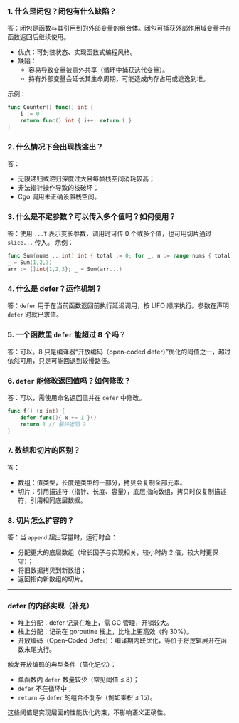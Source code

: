 ### 1. 什么是闭包？闭包有什么缺陷？
答：闭包是函数与其引用到的外部变量的组合体。闭包可捕获外部作用域变量并在函数返回后继续使用。
- 优点：可封装状态、实现函数式编程风格。
- 缺陷：
  - 容易导致变量被意外共享（循环中捕获迭代变量）。
  - 持有外部变量会延长其生命周期，可能造成内存占用或逃逸到堆。

示例：
```go
func Counter() func() int {
    i := 0
    return func() int { i++; return i }
}
```

### 2. 什么情况下会出现栈溢出？
答：
- 无限递归或递归深度过大且每帧栈空间消耗较高；
- 非法指针操作导致的栈破坏；
- Cgo 调用未正确设置栈空间。

### 3. 什么是不定参数？可以传入多个值吗？如何使用？
答：使用 `...T` 表示变长参数，调用时可传 0 个或多个值，也可用切片通过 `slice...` 传入。
示例：
```go
func Sum(nums ...int) int { total := 0; for _, n := range nums { total += n }; return total }
_ = Sum(1,2,3)
arr := []int{1,2,3}; _ = Sum(arr...)
```

### 4. 什么是 defer？运作机制？
答：`defer` 用于在当前函数返回前执行延迟调用，按 LIFO 顺序执行。参数在声明 `defer` 时就已求值。

### 5. 一个函数里 `defer` 能超过 8 个吗？
答：可以。8 只是编译器“开放编码（open-coded defer）”优化的阈值之一，超过依然可用，只是可能回退到较慢路径。

### 6. `defer` 能修改返回值吗？如何修改？
答：可以，需使用命名返回值并在 `defer` 中修改。
```go
func f() (x int) {
    defer func(){ x += 1 }()
    return 1 // 最终返回 2
}
```

### 7. 数组和切片的区别？
答：
- 数组：值类型，长度是类型的一部分，拷贝会复制全部元素。
- 切片：引用描述符（指针、长度、容量），底层指向数组，拷贝时仅复制描述符，引用相同底层数据。

### 8. 切片怎么扩容的？
答：当 `append` 超出容量时，运行时会：
- 分配更大的底层数组（增长因子与实现相关，较小时约 2 倍，较大时更保守）；
- 将旧数据拷贝到新数组；
- 返回指向新数组的切片。

---
### defer 的内部实现（补充）
- 堆上分配：defer 记录在堆上，需 GC 管理，开销较大。
- 栈上分配：记录在 goroutine 栈上，比堆上更高效（约 30%）。
- 开放编码（Open-Coded Defer）：编译期内联优化，等价于将逻辑展开在函数末尾执行。

触发开放编码的典型条件（简化记忆）：
- 单函数内 `defer` 数量较少（常见阈值 ≤ 8）；
- `defer` 不在循环中；
- `return` 与 `defer` 的组合不复杂（例如乘积 ≤ 15）。

这些阈值是实现层面的性能优化约束，不影响语义正确性。